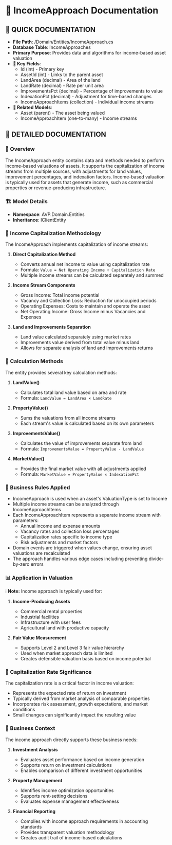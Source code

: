 # 🧮 IncomeApproach Documentation

## 🧮 QUICK DOCUMENTATION
- **File Path**: /Domain/Entities/IncomeApproach.cs
- **Database Table**: IncomeApproaches
- **Primary Purpose**: Provides data and algorithms for income-based asset valuation
- **🔑 Key Fields**: 
  - Id (int) - Primary key
  - AssetId (int) - Links to the parent asset
  - LandArea (decimal) - Area of the land
  - LandRate (decimal) - Rate per unit area
  - ImprovementsPct (decimal) - Percentage of improvements to value
  - IndexationPct (decimal) - Adjustment for time-based changes
  - IncomeApproachItems (collection) - Individual income streams
- **🔗 Related Models**: 
  - Asset (parent) - The asset being valued
  - IncomeApproachItem (one-to-many) - Income streams

## 📝 DETAILED DOCUMENTATION

### 🧮 Overview
The IncomeApproach entity contains data and methods needed to perform income-based valuations of assets. It supports the capitalization of income streams from multiple sources, with adjustments for land values, improvement percentages, and indexation factors. Income-based valuation is typically used for assets that generate income, such as commercial properties or revenue-producing infrastructure.

### 🏗️ Model Details
- **Namespace**: AVP.Domain.Entities
- **Inheritance**: IClientEntity

### 🧮 Income Capitalization Methodology
The IncomeApproach implements capitalization of income streams:

1. **Direct Capitalization Method**
   - Converts annual net income to value using capitalization rate
   - Formula: `Value = Net Operating Income ÷ Capitalization Rate`
   - Multiple income streams can be calculated separately and summed

2. **Income Stream Components**
   - Gross Income: Total income potential
   - Vacancy and Collection Loss: Reduction for unoccupied periods
   - Operating Expenses: Costs to maintain and operate the asset
   - Net Operating Income: Gross Income minus Vacancies and Expenses

3. **Land and Improvements Separation**
   - Land value calculated separately using market rates
   - Improvements value derived from total value minus land
   - Allows for separate analysis of land and improvements returns

### 🧮 Calculation Methods
The entity provides several key calculation methods:

1. **LandValue()**
   - Calculates total land value based on area and rate
   - Formula: `LandValue = LandArea × LandRate`

2. **PropertyValue()**
   - Sums the valuations from all income streams
   - Each stream's value is calculated based on its own parameters

3. **ImprovementsValue()**
   - Calculates the value of improvements separate from land
   - Formula: `ImprovementsValue = PropertyValue - LandValue`

4. **MarketValue()**
   - Provides the final market value with all adjustments applied
   - Formula: `MarketValue = PropertyValue × IndexationPct`

### 📝 Business Rules Applied
- IncomeApproach is used when an asset's ValuationType is set to Income
- Multiple income streams can be analyzed through IncomeApproachItems
- Each IncomeApproachItem represents a separate income stream with parameters:
  - Annual income and expense amounts
  - Vacancy rates and collection loss percentages
  - Capitalization rates specific to income type
  - Risk adjustments and market factors
- Domain events are triggered when values change, ensuring asset valuations are recalculated
- The approach handles various edge cases including preventing divide-by-zero errors

### 📊 Application in Valuation
ℹ️ **Note:** Income approach is typically used for:

1. **Income-Producing Assets**
   - Commercial rental properties
   - Industrial facilities
   - Infrastructure with user fees
   - Agricultural land with productive capacity

2. **Fair Value Measurement**
   - Supports Level 2 and Level 3 fair value hierarchy
   - Used when market approach data is limited
   - Creates defensible valuation basis based on income potential

### 🧮 Capitalization Rate Significance
The capitalization rate is a critical factor in income valuation:

- Represents the expected rate of return on investment
- Typically derived from market analysis of comparable properties
- Incorporates risk assessment, growth expectations, and market conditions
- Small changes can significantly impact the resulting value

### 📝 Business Context
The income approach directly supports these business needs:

1. **Investment Analysis**
   - Evaluates asset performance based on income generation
   - Supports return on investment calculations
   - Enables comparison of different investment opportunities

2. **Property Management**
   - Identifies income optimization opportunities
   - Supports rent-setting decisions
   - Evaluates expense management effectiveness

3. **Financial Reporting**
   - Complies with income approach requirements in accounting standards
   - Provides transparent valuation methodology
   - Creates audit trail of income-based calculations